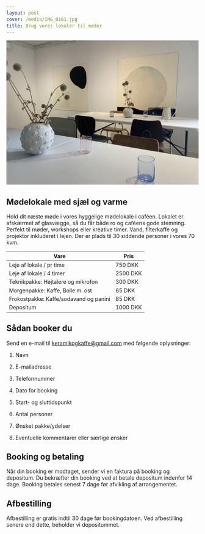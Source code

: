 ```yaml
---
layout: post
cover: /media/IMG_0161.jpg
title: Brug vores lokaler til møder
---
```

![](/media/IMG_0161.jpg)

## Mødelokale med sjæl og varme

Hold dit næste møde i vores hyggelige mødelokale i caféen. Lokalet er afskærmet af glasvægge, så du får både ro og caféens gode stemning. Perfekt til møder, workshops eller kreative timer. Vand, filterkaffe og projektor inkluderet i lejen. Der er plads til 30 siddende personer i vores 70 kvm.

| Vare | Pris |
| --- | --- |
| Leje af lokale / pr time | 750 DKK |
| Leje af lokale / 4 timer | 2500 DKK |
| Teknikpakke: Højtalere og mikrofon | 300 DKK |
| Morgenpakke: Kaffe, Bolle m. ost | 65 DKK |
| Frokostpakke: Kaffe/sodavand og panini | 85 DKK |
| Depositum | 1000 DKK |

## Sådan booker du

Send en e-mail til [keramikogkaffe@gmail.com](mailto:keramikogkaffe@gmail.com) med følgende oplysninger:

1.  Navn
    
2.  E-mailadresse
    
3.  Telefonnummer
    
4.  Dato for booking
    
5.  Start- og sluttidspunkt
    
6.  Antal personer
    
7.  Ønsket pakke/ydelser
    
8.  Eventuelle kommentarer eller særlige ønsker
    

## Booking og betaling

Når din booking er modtaget, sender vi en faktura på booking og depositum. Du bekræfter din booking ved at betale depositum indenfor 14 dage. Booking betales senest 7 dage før afvikling af arrangementet.

## Afbestilling

Afbestilling er gratis indtil 30 dage før bookingdatoen. Ved afbestilling senere end dette, beholder vi depositummet.